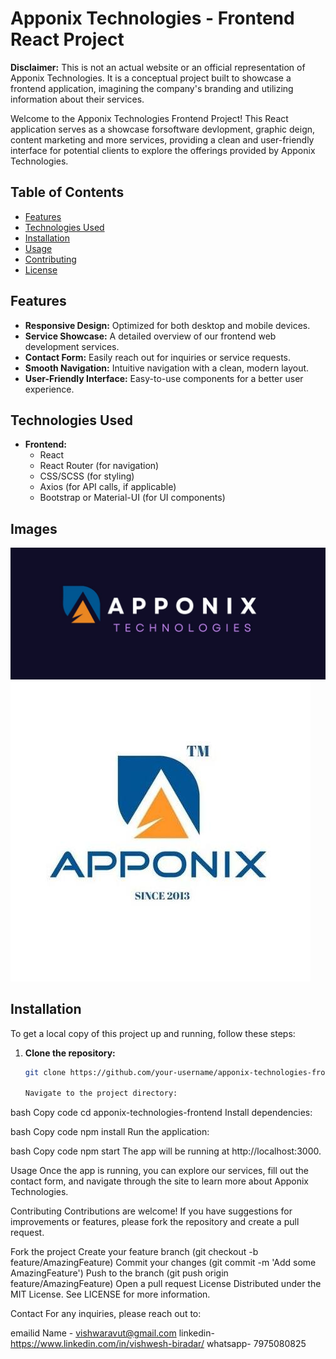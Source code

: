 # Apponix Technologies - Frontend React Project

**Disclaimer:** This is not an actual website or an official representation of Apponix Technologies. It is a conceptual project built to showcase a frontend application, imagining the company's branding and utilizing information about their services.

Welcome to the Apponix Technologies Frontend Project! This React application serves as a showcase forsoftware devlopment, graphic deign, content marketing and more  services, providing a clean and user-friendly interface for potential clients to explore the offerings provided by Apponix Technologies.


## Table of Contents

- [Features](#features)
- [Technologies Used](#technologies-used)
- [Installation](#installation)
- [Usage](#usage)
- [Contributing](#contributing)
- [License](#license)

## Features

- **Responsive Design:** Optimized for both desktop and mobile devices.
- **Service Showcase:** A detailed overview of our frontend web development services.
- **Contact Form:** Easily reach out for inquiries or service requests.
- **Smooth Navigation:** Intuitive navigation with a clean, modern layout.
- **User-Friendly Interface:** Easy-to-use components for a better user experience.

## Technologies Used

- **Frontend:**
  - React
  - React Router (for navigation)
  - CSS/SCSS (for styling)
  - Axios (for API calls, if applicable)
  - Bootstrap or Material-UI (for UI components)

## Images

![Screenshot 1](/public/images/app2.jpg)
![Screenshot 2](/public/images/logo.jpg)

## Installation

To get a local copy of this project up and running, follow these steps:

1. **Clone the repository:**

   ```bash
   git clone https://github.com/your-username/apponix-technologies-frontend.git

   Navigate to the project directory:

bash
Copy code
cd apponix-technologies-frontend
Install dependencies:

bash
Copy code
npm install
Run the application:

bash
Copy code
npm start
The app will be running at http://localhost:3000.

Usage
Once the app is running, you can explore our services, fill out the contact form, and navigate through the site to learn more about Apponix Technologies.

Contributing
Contributions are welcome! If you have suggestions for improvements or features, please fork the repository and create a pull request.

Fork the project
Create your feature branch (git checkout -b feature/AmazingFeature)
Commit your changes (git commit -m 'Add some AmazingFeature')
Push to the branch (git push origin feature/AmazingFeature)
Open a pull request
License
Distributed under the MIT License. See LICENSE for more information.

Contact
For any inquiries, please reach out to:

emailid Name - vishwaravut@gmail.com
linkedin- https://www.linkedin.com/in/vishwesh-biradar/
whatsapp- 7975080825


